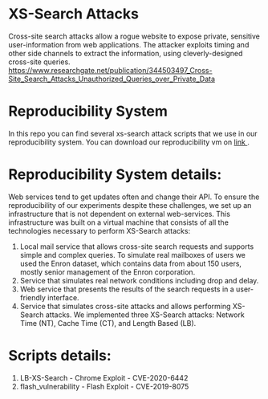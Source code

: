 # XS-Search Attacks
Cross-site search attacks allow a rogue website to expose private, sensitive user-information from web applications. The attacker exploits timing and other side channels to extract the information, using cleverly-designed cross-site queries.
https://www.researchgate.net/publication/344503497_Cross-Site_Search_Attacks_Unauthorized_Queries_over_Private_Data

# Reproducibility System
In this repo you can find several xs-search attack scripts that we use in our reproducibility system.
You can download our reproducibility vm on <a href="https://uconn-my.sharepoint.com/:f:/g/personal/amir_herzberg_uconn_edu1/Em06gpKEq9ZDuirdSg6xbZoBqNdb2iJQQpTM7-28ZDdJgg?e=WKbkqH"> link </a>.

# Reproducibility System details:
Web services tend to get updates often and change their API. To ensure the reproducibility of our experiments despite these challenges, we set up an infrastructure that is not dependent on external web-services. This infrastructure was built on a virtual machine that consists of all the technologies necessary to perform XS-Search attacks:
1. Local mail service that allows cross-site search requests and supports simple and complex queries. To simulate real mailboxes of users we used the Enron dataset, which contains data from about 150 users, mostly senior management of the Enron corporation.
2. Service that simulates real network conditions including drop and delay.
3. Web service that presents the results of the search requests in a user-friendly interface.
4. Service that simulates cross-site attacks and allows performing XS-Search attacks. We implemented three XS-Search attacks: Network Time (NT), Cache Time (CT), and Length Based (LB). 

# Scripts details:
1. LB-XS-Search - Chrome Exploit - CVE-2020-6442
2. flash_vulnerability - Flash Exploit - CVE-2019-8075
